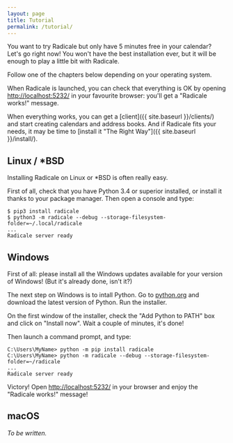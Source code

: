 ```yaml
---
layout: page
title: Tutorial
permalink: /tutorial/
---
```


You want to try Radicale but only have 5 minutes free in your calendar? Let's
go right now! You won't have the best installation ever, but it will be enough
to play a little bit with Radicale.

Follow one of the chapters below depending on your operating system.

When Radicale is launched, you can check that everything is OK by opening
[http://localhost:5232/](http://localhost:5232/) in your favourite browser:
you'll get a "Radicale works!" message.

When everything works, you can get a [client]({{ site.baseurl }}/clients/) and
start creating calendars and address books. And if Radicale fits your needs, it
may be time to [install it "The Right Way"]({{ site.baseurl }}/install/).

## Linux / *BSD

Installing Radicale on Linux or *BSD is often really easy.

First of all, check that you have Python 3.4 or superior installed, or install
it thanks to your package manager. Then open a console and type:

    $ pip3 install radicale
    $ python3 -m radicale --debug --storage-filesystem-folder=~/.local/radicale
    ...
    Radicale server ready

## Windows

First of all: please install all the Windows updates available for your version
of Windows! (But it's already done, isn't it?)

The next step on Windows is to intall Python. Go to
[python.org](http://python.org) and download the latest version of Python. Run
the installer.

On the first window of the installer, check the "Add Python to PATH" box and
click on "Install now". Wait a couple of minutes, it's done!

Then launch a command prompt, and type:

    C:\Users\MyName> python -m pip install radicale
    C:\Users\MyName> python -m radicale --debug --storage-filesystem-folder=~/radicale
    ...
    Radicale server ready

Victory! Open [http://localhost:5232/](http://localhost:5232/) in your browser
and enjoy the "Radicale works!" message!

## macOS

*To be written.*
